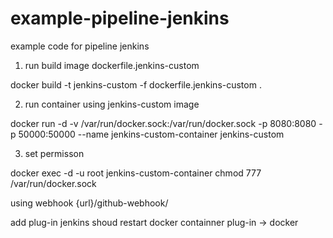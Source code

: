 # example-pipeline-jenkins
example code for pipeline jenkins


1. run build image dockerfile.jenkins-custom

docker build -t jenkins-custom -f dockerfile.jenkins-custom .


2. run container using jenkins-custom image 

docker run -d -v /var/run/docker.sock:/var/run/docker.sock -p 8080:8080 -p 50000:50000  --name jenkins-custom-container jenkins-custom

3. set permisson

docker exec -d -u root jenkins-custom-container chmod 777 /var/run/docker.sock


using webhook
{url}/github-webhook/

add plug-in jenkins shoud restart docker containner
plug-in -> docker